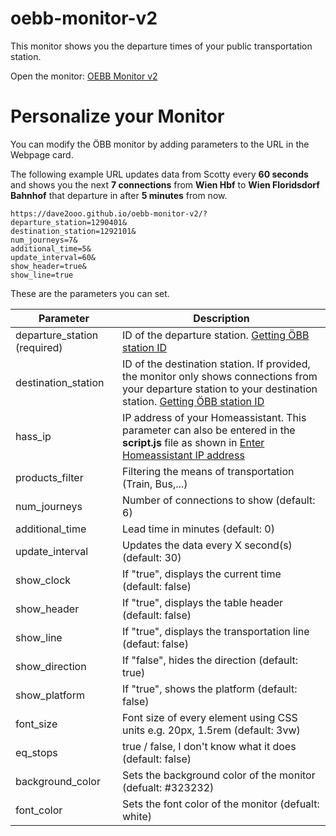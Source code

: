 # oebb-monitor-v2

This monitor shows you the departure times of your public transportation station.

Open the monitor: [OEBB Monitor v2](https://dave2ooo.github.io/oebb-monitor-v2/?departure_station=1290401&show_line=true&show_clock=false&show_header=true)

# Personalize your Monitor
You can modify the ÖBB monitor by adding parameters to the URL in the Webpage card.
 
The following example URL updates data from Scotty every **60 seconds** and shows you the next **7 connections** from **Wien Hbf** to **Wien Floridsdorf Bahnhof** that departure in after **5 minutes** from now.
  
```
https://dave2ooo.github.io/oebb-monitor-v2/?
departure_station=1290401&
destination_station=1292101&
num_journeys=7&
additional_time=5&
update_interval=60&
show_header=true&
show_line=true
```
These are the parameters you can set.

| Parameter | Description |
| --- | --- |
| departure_station (required) | ID of the departure station. [Getting ÖBB station ID](#22-getting-öbb-station-id) |
| destination_station | ID of the destination station. If provided, the monitor only shows connections from your departure station to your destination station. [Getting ÖBB station ID](#22-getting-öbb-station-id) |
| hass_ip | IP address of your Homeassistant. This parameter can also be entered in the **script.js** file as shown in [Enter Homeassistant IP address](#5-enter-homeassistant-ip-address) |
| products_filter | Filtering the means of transportation (Train, Bus,...) |
| num_journeys | Number of connections to show (default: 6) |
| additional_time | Lead time in minutes (default: 0) |
| update_interval | Updates the data every X second(s) (default: 30) |
| show_clock | If "true", displays the current time (default: false) |
| show_header | If "true", displays the table header (default: false) |
| show_line | If "true", displays the transportation line (defaut: false) |
| show_direction | If "false", hides the direction (default: true) |
| show_platform | If "true", shows the platform (default: false) |
| font_size | Font size of every element using CSS units e.g. 20px, 1.5rem (default: 3vw) |
| eq_stops | true / false, I don't know what it does (default: false) |
| background_color | Sets the background color of the monitor (defualt: #323232) |
| font_color | Sets the font color of the monitor (defualt: white) |
